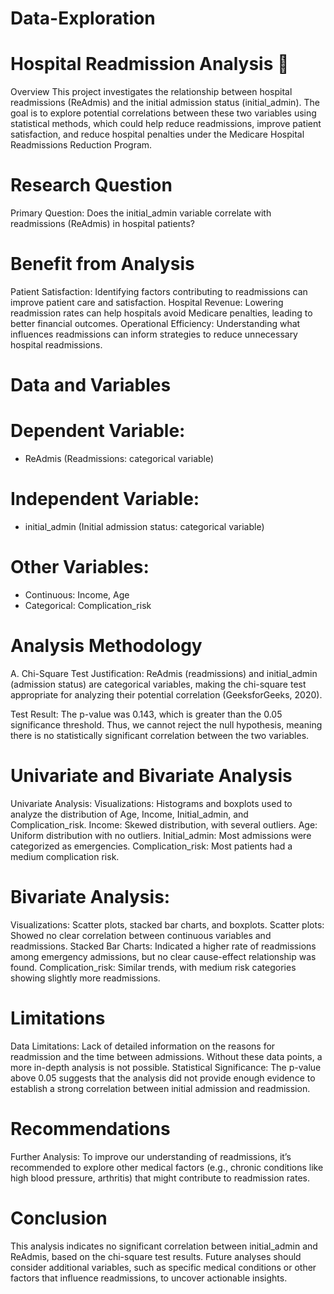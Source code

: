 # Data-Exploration


# Hospital Readmission Analysis 🏥
Overview
This project investigates the relationship between hospital readmissions (ReAdmis) and the initial admission status (initial_admin). The goal is to explore potential correlations between these two variables using statistical methods, which could help reduce readmissions, improve patient satisfaction, and reduce hospital penalties under the Medicare Hospital Readmissions Reduction Program.


# Research Question
Primary Question: Does the initial_admin variable correlate with readmissions (ReAdmis) in hospital patients?


# Benefit from Analysis
Patient Satisfaction: Identifying factors contributing to readmissions can improve patient care and satisfaction.
Hospital Revenue: Lowering readmission rates can help hospitals avoid Medicare penalties, leading to better financial outcomes.
Operational Efficiency: Understanding what influences readmissions can inform strategies to reduce unnecessary hospital readmissions.

# Data and Variables
# Dependent Variable:
- ReAdmis (Readmissions: categorical variable)
# Independent Variable:
- initial_admin (Initial admission status: categorical variable)
# Other Variables:
- Continuous: Income, Age
- Categorical: Complication_risk

# Analysis Methodology
A. Chi-Square Test
Justification: ReAdmis (readmissions) and initial_admin (admission status) are categorical variables, making the chi-square test appropriate for analyzing their potential correlation (GeeksforGeeks, 2020).

Test Result: The p-value was 0.143, which is greater than the 0.05 significance threshold. Thus, we cannot reject the null hypothesis, meaning there is no statistically significant correlation between the two variables.

# Univariate and Bivariate Analysis
Univariate Analysis:
Visualizations: Histograms and boxplots used to analyze the distribution of Age, Income, Initial_admin, and Complication_risk.
Income: Skewed distribution, with several outliers.
Age: Uniform distribution with no outliers.
Initial_admin: Most admissions were categorized as emergencies.
Complication_risk: Most patients had a medium complication risk.
# Bivariate Analysis:
Visualizations: Scatter plots, stacked bar charts, and boxplots.
Scatter plots: Showed no clear correlation between continuous variables and readmissions.
Stacked Bar Charts: Indicated a higher rate of readmissions among emergency admissions, but no clear cause-effect relationship was found.
Complication_risk: Similar trends, with medium risk categories showing slightly more readmissions.

# Limitations
Data Limitations: Lack of detailed information on the reasons for readmission and the time between admissions. Without these data points, a more in-depth analysis is not possible.
Statistical Significance: The p-value above 0.05 suggests that the analysis did not provide enough evidence to establish a strong correlation between initial admission and readmission.

# Recommendations
Further Analysis: To improve our understanding of readmissions, it’s recommended to explore other medical factors (e.g., chronic conditions like high blood pressure, arthritis) that might contribute to readmission rates.

# Conclusion
This analysis indicates no significant correlation between initial_admin and ReAdmis, based on the chi-square test results. Future analyses should consider additional variables, such as specific medical conditions or other factors that influence readmissions, to uncover actionable insights.
